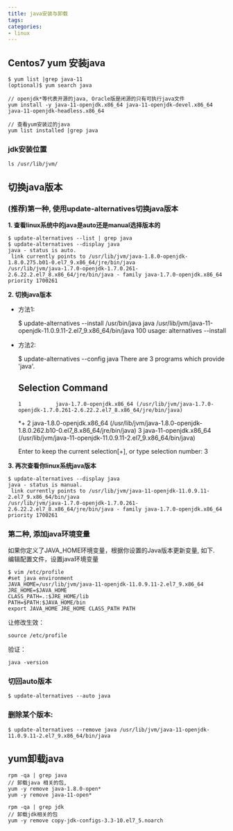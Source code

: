 ```yaml
---
title: java安装与卸载
tags: 
categories:
- linux
---
```


## Centos7 yum 安装java

	$ yum list |grep java-11
	(optional)$ yum search java
	
	// openjdk*等代表开源的java, Oracle版是闭源的只有可执行java文件
	yum install -y java-11-openjdk.x86_64 java-11-openjdk-devel.x86_64 java-11-openjdk-headless.x86_64
	
	// 查看yum安装过的java
	yum list installed |grep java

### jdk安装位置

	ls /usr/lib/jvm/

## 切换java版本

### (推荐)第一种, 使用update-alternatives切换java版本
 **1. 查看linux系统中的java是auto还是manual选择版本的**


	$ update-alternatives --list | grep java
	$ update-alternatives --display java
	java - status is auto.
	 link currently points to /usr/lib/jvm/java-1.8.0-openjdk-1.8.0.275.b01-0.el7_9.x86_64/jre/bin/java
	/usr/lib/jvm/java-1.7.0-openjdk-1.7.0.261-2.6.22.2.el7_8.x86_64/jre/bin/java - family java-1.7.0-openjdk.x86_64 priority 1700261
 **2. 切换java版本**
 * 方法1:


	$ update-alternatives --install /usr/bin/java java /usr/lib/jvm/java-11-openjdk-11.0.9.11-2.el7_9.x86_64/bin/java 100
usage: alternatives --install <link> <name> <path> <priority>

 * 方法2:


	$ update-alternatives --config java
	There are 3 programs which provide 'java'.
	
	  Selection    Command
	-----------------------------------------------
	   1           java-1.7.0-openjdk.x86_64 (/usr/lib/jvm/java-1.7.0-openjdk-1.7.0.261-2.6.22.2.el7_8.x86_64/jre/bin/java)
	*+ 2           java-1.8.0-openjdk.x86_64 (/usr/lib/jvm/java-1.8.0-openjdk-1.8.0.262.b10-0.el7_8.x86_64/jre/bin/java)
	   3           java-11-openjdk.x86_64 (/usr/lib/jvm/java-11-openjdk-11.0.9.11-2.el7_9.x86_64/bin/java)
	
	Enter to keep the current selection[+], or type selection number: 3

**3. 再次查看你linux系统java版本**


	$ update-alternatives --display java
	java - status is manual.
	 link currently points to /usr/lib/jvm/java-11-openjdk-11.0.9.11-2.el7_9.x86_64/bin/java
	/usr/lib/jvm/java-1.7.0-openjdk-1.7.0.261-2.6.22.2.el7_8.x86_64/jre/bin/java - family java-1.7.0-openjdk.x86_64 priority 1700261

### 第二种, 添加java环境变量
如果你定义了JAVA_HOME环境变量，根据你设置的Java版本更新变量, 如下.  
编辑配置文件，设置java环境变量  

	$ vim /etc/profile
	#set java environment
	JAVA_HOME=/usr/lib/jvm/java-11-openjdk-11.0.9.11-2.el7_9.x86_64
	JRE_HOME=$JAVA_HOME
	CLASS_PATH=.:$JRE_HOME/lib
	PATH=$PATH:$JAVA_HOME/bin
	export JAVA_HOME JRE_HOME CLASS_PATH PATH
让修改生效：

	source /etc/profile
验证：

	java -version

### 切回auto版本

	$ update-alternatives --auto java

### 删除某个版本:

	$ update-alternatives --remove java /usr/lib/jvm/java-11-openjdk-11.0.9.11-2.el7_9.x86_64/bin/java

## yum卸载java

	rpm -qa | grep java
	// 卸载java 相关的包, 
	yum -y remove java-1.8.0-open*
	yum -y remove java-11-open*
	
	rpm -qa | grep jdk
	// 卸载jdk相关的包
	yum -y remove copy-jdk-configs-3.3-10.el7_5.noarch
